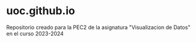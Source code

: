 # uoc.github.io
Repositorio creado para la PEC2 de la asignatura "Visualizacion de Datos" en el curso 2023-2024
